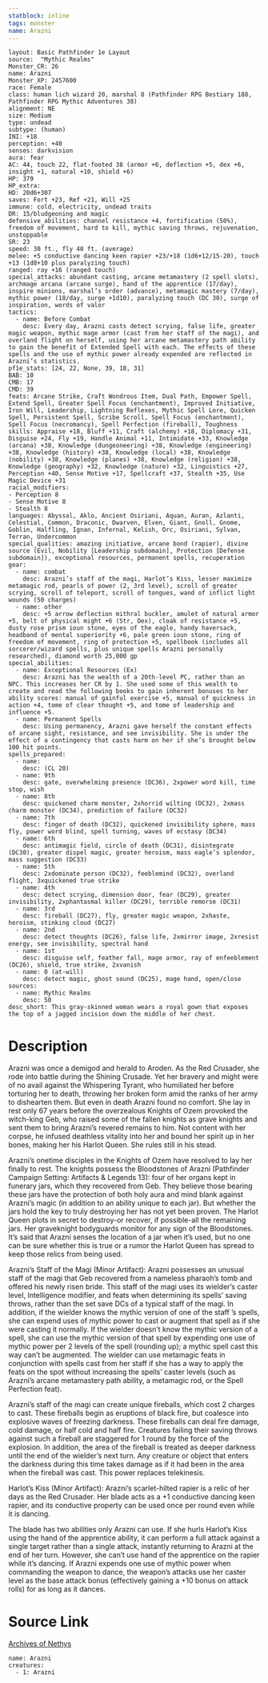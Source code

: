 ```yaml
---
statblock: inline
tags: monster
name: Arazni
---
```

```statblock
layout: Basic Pathfinder 1e Layout
source:  "Mythic Realms"
Monster_CR: 26
name: Arazni
Monster_XP: 2457600
race: Female
class: human lich wizard 20, marshal 8 (Pathfinder RPG Bestiary 188, Pathfinder RPG Mythic Adventures 38)
alignment: NE
size: Medium
type: undead
subtype: (human)
INI: +18
perception: +40
senses: darkvision
aura: fear
AC: 44, touch 22, flat-footed 38 (armor +6, deflection +5, dex +6, insight +1, natural +10, shield +6)
HP: 379
HP_extra: 
HD: 20d6+307
saves: Fort +23, Ref +21, Will +25
immune: cold, electricity, undead traits
DR: 15/bludgeoning and magic
defensive_abilities: channel resistance +4, fortification (50%), freedom of movement, hard to kill, mythic saving throws, rejuvenation, unstoppable
SR: 23
speed: 30 ft., fly 40 ft. (average)
melee: +5 conductive dancing keen rapier +23/+18 (1d6+12/15-20), touch +13 (1d8+10 plus paralyzing touch)
ranged: ray +16 (ranged touch)
special_attacks: abundant casting, arcane metamastery (2 spell slots), archmage arcana (arcane surge), hand of the apprentice (17/day), inspire minions, marshal’s order (advance), metamagic mastery (7/day), mythic power (18/day, surge +1d10), paralyzing touch (DC 30), surge of inspiration, words of valor
tactics:
  - name: Before Combat
    desc: Every day, Arazni casts detect scrying, false life, greater magic weapon, mythic mage armor (cast from her staff of the magi), and overland flight on herself, using her arcane metamastery path ability to gain the benefit of Extended Spell with each. The effects of these spells and the use of mythic power already expended are reflected in Arazni’s statistics.
pf1e_stats: [24, 22, None, 39, 18, 31]
BAB: 10
CMB: 17
CMD: 39
feats: Arcane Strike, Craft Wondrous Item, Dual Path, Empower Spell, Extend Spell, Greater Spell Focus (enchantment), Improved Initiative, Iron Will, Leadership, Lightning Reflexes, Mythic Spell Lore, Quicken Spell, Persistent Spell, Scribe Scroll, Spell Focus (enchantment), Spell Focus (necromancy), Spell Perfection (fireball), Toughness
skills: Appraise +18, Bluff +11, Craft (alchemy) +18, Diplomacy +31, Disguise +24, Fly +19, Handle Animal +11, Intimidate +33, Knowledge (arcana) +38, Knowledge (dungeoneering) +38, Knowledge (engineering) +38, Knowledge (history) +38, Knowledge (local) +38, Knowledge (nobility) +38, Knowledge (planes) +38, Knowledge (religion) +38, Knowledge (geography) +32, Knowledge (nature) +32, Linguistics +27, Perception +40, Sense Motive +17, Spellcraft +37, Stealth +35, Use Magic Device +31
racial_modifiers:
- Perception 8
- Sense Motive 8
- Stealth 8
languages: Abyssal, Aklo, Ancient Osiriani, Aquan, Auran, Azlanti, Celestial, Common, Draconic, Dwarven, Elven, Giant, Gnoll, Gnome, Goblin, Halfling, Ignan, Infernal, Kelish, Orc, Osiriani, Sylvan, Terran, Undercommon
special_qualities: amazing initiative, arcane bond (rapier), divine source (Evil, Nobility [Leadership subdomain], Protection [Defense subdomain]), exceptional resources, permanent spells, recuperation
gear:
  - name: combat
    desc: Arazni’s staff of the magi, Harlot’s Kiss, lesser maximize metamagic rod, pearls of power (2, 3rd level), scroll of greater scrying, scroll of teleport, scroll of tongues, wand of inflict light wounds (50 charges)
  - name: other
    desc: +5 arrow deflection mithral buckler, amulet of natural armor +5, belt of physical might +6 (Str, Dex), cloak of resistance +5, dusty rose prism ioun stone, eyes of the eagle, handy haversack, headband of mental superiority +6, pale green ioun stone, ring of freedom of movement, ring of protection +5, spellbook (includes all sorcerer/wizard spells, plus unique spells Arazni personally researched), diamond worth 25,000 gp
special_abilities:
  - name: Exceptional Resources (Ex)
    desc: Arazni has the wealth of a 20th-level PC, rather than an NPC. This increases her CR by 1. She used some of this wealth to create and read the following books to gain inherent bonuses to her ability scores: manual of gainful exercise +5, manual of quickness in action +4, tome of clear thought +5, and tome of leadership and influence +5.
  - name: Permanent Spells
    desc: Using permanency, Arazni gave herself the constant effects of arcane sight, resistance, and see invisibility. She is under the effect of a contingency that casts harm on her if she’s brought below 100 hit points.
spells_prepared:
  - name:
    desc: (CL 20)
  - name: 9th
    desc: gate, overwhelming presence (DC36), 2xpower word kill, time stop, wish
  - name: 8th
    desc: quickened charm monster, 2xhorrid wilting (DC32), 2xmass charm monster (DC34), prediction of failure (DC32)
  - name: 7th
    desc: finger of death (DC32), quickened invisibility sphere, mass fly, power word blind, spell turning, waves of ecstasy (DC34)
  - name: 6th
    desc: antimagic field, circle of death (DC31), disintegrate (DC30), greater dispel magic, greater heroism, mass eagle’s splendor, mass suggestion (DC33)
  - name: 5th
    desc: 2xdominate person (DC32), feeblemind (DC32), overland flight, 3xquickened true strike
  - name: 4th
    desc: detect scrying, dimension door, fear (DC29), greater invisibility, 2xphantasmal killer (DC29), terrible remorse (DC31)
  - name: 3rd
    desc: fireball (DC27), fly, greater magic weapon, 2xhaste, heroism, stinking cloud (DC27)
  - name: 2nd
    desc: detect thoughts (DC26), false life, 2xmirror image, 2xresist energy, see invisibility, spectral hand
  - name: 1st
    desc: disguise self, feather fall, mage armor, ray of enfeeblement (DC26), shield, true strike, 2xvanish
  - name: 0 (at-will)
    desc: detect magic, ghost sound (DC25), mage hand, open/close
sources:
  - name: Mythic Realms
    desc: 50
desc_short: This gray-skinned woman wears a royal gown that exposes the top of a jagged incision down the middle of her chest.
```
# Description
Arazni was once a demigod and herald to Aroden. As the Red Crusader, she rode into battle during the Shining Crusade. Yet her bravery and might were of no avail against the Whispering Tyrant, who humiliated her before torturing her to death, throwing her broken form amid the ranks of her army to dishearten them. But even in death Arazni found no comfort. She lay in rest only 67 years before the overzealous Knights of Ozem provoked the witch-king Geb, who raised some of the fallen knights as grave knights and sent them to bring Arazni’s revered remains to him. Not content with her corpse, he infused deathless vitality into her and bound her spirit up in her bones, making her his Harlot Queen. She rules still in his stead.

Arazni’s onetime disciples in the Knights of Ozem have resolved to lay her finally to rest. The knights possess the Bloodstones of Arazni (Pathfinder Campaign Setting: Artifacts & Legends 13): four of her organs kept in funerary jars, which they recovered from Geb. They believe those bearing these jars have the protection of both holy aura and mind blank against Arazni’s magic (in addition to an ability unique to each jar). But whether the jars hold the key to truly destroying her has not yet been proven. The Harlot Queen plots in secret to destroy-or recover, if possible-all the remaining jars. Her graveknight bodyguards monitor for any sign of the Bloodstones. It’s said that Arazni senses the location of a jar when it’s used, but no one can be sure whether this is true or a rumor the Harlot Queen has spread to keep those relics from being used.

Arazni’s Staff of the Magi (Minor Artifact): Arazni possesses an unusual staff of the magi that Geb recovered from a nameless pharaoh’s tomb and offered his newly risen bride. This staff of the magi uses its wielder’s caster level, Intelligence modifier, and feats when determining its spells’ saving throws, rather than the set save DCs of a typical staff of the magi. In addition, if the wielder knows the mythic version of one of the staff ’s spells, she can expend uses of mythic power to cast or augment that spell as if she were casting it normally. If the wielder doesn’t know the mythic version of a spell, she can use the mythic version of that spell by expending one use of mythic power per 2 levels of the spell (rounding up); a mythic spell cast this way can’t be augmented. The wielder can use metamagic feats in conjunction with spells cast from her staff if she has a way to apply the feats on the spot without increasing the spells’ caster levels (such as Arazni’s arcane metamastery path ability, a metamagic rod, or the Spell Perfection feat).

Arazni’s staff of the magi can create unique fireballs, which cost 2 charges to cast. These fireballs begin as eruptions of black fire, but coalesce into explosive waves of freezing darkness. These fireballs can deal fire damage, cold damage, or half cold and half fire. Creatures failing their saving throws against such a fireball are staggered for 1 round by the force of the explosion. In addition, the area of the fireball is treated as deeper darkness until the end of the wielder’s next turn. Any creature or object that enters the darkness during this time takes damage as if it had been in the area when the fireball was cast. This power replaces telekinesis.

Harlot’s Kiss (Minor Artifact): Arazni’s scarlet-hilted rapier is a relic of her days as the Red Crusader. Her blade acts as a +1 conductive dancing keen rapier, and its conductive property can be used once per round even while it is dancing.

The blade has two abilities only Arazni can use. If she hurls Harlot’s Kiss using the hand of the apprentice ability, it can perform a full attack against a single target rather than a single attack, instantly returning to Arazni at the end of her turn. However, she can’t use hand of the apprentice on the rapier while it’s dancing. If Arazni expends one use of mythic power when commanding the weapon to dance, the weapon’s attacks use her caster level as the base attack bonus (effectively gaining a +10 bonus on attack rolls) for as long as it dances.
# Source Link
[Archives of Nethys](https://aonprd.com/MythicMonsterDisplay.aspx?ItemName=Arazni)
```encounter-table
name: Arazni
creatures:
  - 1: Arazni
```
